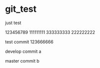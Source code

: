 git_test
========

just test

123456789
111111111
333333333
222222222

test commit 123666666

develop commit a

master commit b
